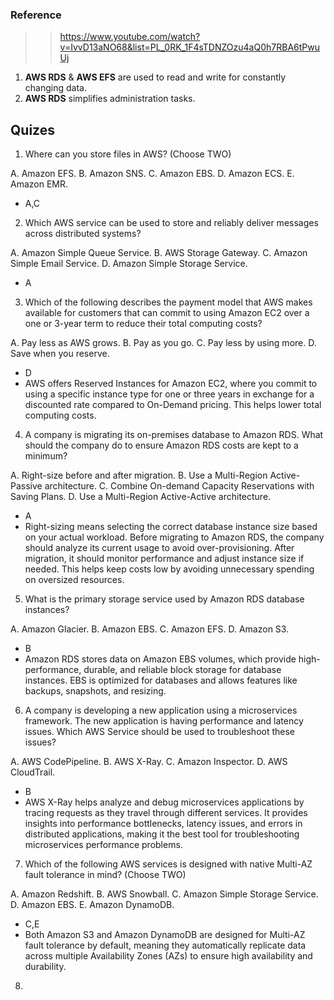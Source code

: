 ### Reference

>> https://www.youtube.com/watch?v=IvvD13aNO68&list=PL_0RK_1F4sTDNZOzu4aQ0h7RBA6tPwuUj

1. **AWS RDS** & **AWS EFS** are used to read and write for constantly changing data.
2. **AWS RDS** simplifies administration tasks.

##  Quizes
1. Where can you store files in AWS? (Choose TWO)

A. Amazon EFS.
B. Amazon SNS.
C. Amazon EBS.
D. Amazon ECS.
E. Amazon EMR.

- A,C

2. Which AWS service can be used to store and reliably deliver messages across distributed systems?

A. Amazon Simple Queue Service.
B. AWS Storage Gateway.
C. Amazon Simple Email Service.
D. Amazon Simple Storage Service.

- A

3. Which of the following describes the payment model that AWS makes available for customers that can commit to using Amazon EC2 over a one or 3-year term to reduce their total computing costs?

A. Pay less as AWS grows.
B. Pay as you go.
C. Pay less by using more.
D. Save when you reserve.

- D
- AWS offers Reserved Instances for Amazon EC2, where you commit to using a specific instance type for one or three years in exchange for a discounted rate compared to On-Demand pricing. This helps lower total computing costs.

4. A company is migrating its on-premises database to Amazon RDS. What should the company do to ensure Amazon RDS costs are kept to a minimum?

A. Right-size before and after migration.
B. Use a Multi-Region Active-Passive architecture.
C. Combine On-demand Capacity Reservations with Saving Plans.
D. Use a Multi-Region Active-Active architecture.

- A
- Right-sizing means selecting the correct database instance size based on your actual workload. Before migrating to Amazon RDS, the company should analyze its current usage to avoid over-provisioning. After migration, it should monitor performance and adjust instance size if needed. This helps keep costs low by avoiding unnecessary spending on oversized resources.

5. What is the primary storage service used by Amazon RDS database instances?

A. Amazon Glacier.
B. Amazon EBS.
C. Amazon EFS.
D. Amazon S3.

- B
- Amazon RDS stores data on Amazon EBS volumes, which provide high-performance, durable, and reliable block storage for database instances. EBS is optimized for databases and allows features like backups, snapshots, and resizing.

6. A company is developing a new application using a microservices framework. The new application is having performance and latency issues. Which AWS Service should be used to troubleshoot these issues?

A. AWS CodePipeline.
B. AWS X-Ray.
C. Amazon Inspector.
D. AWS CloudTrail.

- B
- AWS X-Ray helps analyze and debug microservices applications by tracing requests as they travel through different services. It provides insights into performance bottlenecks, latency issues, and errors in distributed applications, making it the best tool for troubleshooting microservices performance problems.

7. Which of the following AWS services is designed with native Multi-AZ fault tolerance in mind? (Choose TWO)

A. Amazon Redshift.
B. AWS Snowball.
C. Amazon Simple Storage Service.
D. Amazon EBS.
E. Amazon DynamoDB.

- C,E
- Both Amazon S3 and Amazon DynamoDB are designed for Multi-AZ fault tolerance by default, meaning they automatically replicate data across multiple Availability Zones (AZs) to ensure high availability and durability.

8. 